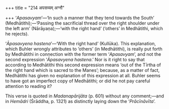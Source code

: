 +++
title = "214 अपसव्यम् अग्नौ"

+++
‘*Apasavyam*’—‘In such a manner that they tend towards the South’
(Medhātithi);—‘Passing the sacrificial thread over the right shoulder
under the left arm’ (Nārāyaṇa);—‘with the right hand’ (‘others’ in
Medhātithi, which he rejects).

‘*Āpasavyena hastena*’—‘With the right hand’ (Kullūka). This
explanation, which Buhler wrongly attributes to ‘others’ (in
Medhātithi), is really put forth by Medhātithi in connection with the
former term ‘*Apasavyam*’, and not the second expression ‘*Āpasavyena
hastena*.’ Nor is it right to say that according to Medhātithi this
second expression means ‘out of the Tīrtha of the right hand which is
sacred to the Manes’; because, as a matter of fact, Medhātithi has given
no explanation of this expression at all. Buhler seems to have got an
imperfect copy of Medhātithi; or did he not pay careful attention to
reading it?

This verse is quoted in *Madanapārijāta* (p. 601) without any
comment;—and in *Hemādri* (Śrāddha, p. 1321) as distinctly laying down
the ‘*Prācīnāvīta*’.


